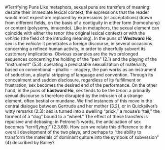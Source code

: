 #Terrifying Puns
Like metaphors, sexual puns are transfers of meaning: despite their immediate lexical context, the expressions that the reader would most expect are replaced by expressions (or acceptations) drawn from different fields, on the basis of a contiguity in either form (homophony) or content (polysemy, innuendo). Like in metaphors, the sexual element can coincide with either the _tenor_ (the original lexical context) or with the _vehicle_ (the field of the intruding meaning). In the puns of __Westward Ho__, sex is the _vehicle_: it penetrates a foreign discourse, in several occasions concerning a refined human activity, in order to cheerfully subvert its customary implications. Obvious examples are the two prolonged sequences concerning the holding of the "pen" (2.1) and the playing of the "instrument" (5.3): operating a predictable sexualization of materiality, based on conventional – phallic – imagery, the pun works as an instrument of seduction, a playful stripping of language and convention. Through its concealment and sudden disclosure, regardless of its fulfillment or frustration, sex becomes the desired end of the performance. On the other hand, in the puns of __Eastward Ho__, sex tends to be the _tenor_: a primarily sexual discourse is therefore disrupted by the intrusion of a strange element, often bestial or mundane. We find instances of this move in the central dialogue between Gertrude and her mother (3.2), or in Quicksilver’s witty remarks (2.3): sex is turned into a swelling “prick,” a mouse’s “tail,” the torment of a “dog” bound to a “wheel.” The effect of these transfers is repulsive and debasing; in Petronel’s words, the anticipation of sex becomes “terrif[_ying_]” (2.3.69). How can we relate this difference to the overall development of the two plays, and perhaps to “the ability to transform the materials of dominant culture into the symbols of subversion” (4) described by Bailey?
